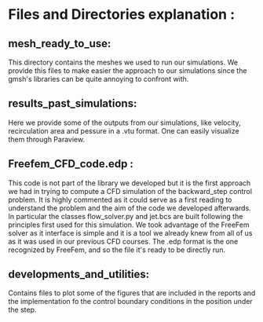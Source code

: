 # Files and Directories explanation :

## mesh_ready_to_use: 

This directory contains the meshes we used to run our simulations. We provide this files to make easier the approach to our simulations since the gmsh's libraries can be quite annoying to confront with.

## results_past_simulations:

Here we provide some of the outputs from our simulations, like velocity, recirculation area and pessure in a .vtu format. One can easily visualize them through Paraview.

## Freefem_CFD_code.edp :

This code is not part of the library we developed but it is the first approach we had in trying to compute a CFD simulation of the backward_step control problem. It is highly commented as it could serve as a first reading to understand the problem and the aim of the code we developed afterwards. In particular the classes flow_solver.py and jet.bcs are built following the principles first used for this simulation. We took advantage of the FreeFem solver as it interface is simple and it is a tool we already knew from all of us as it was used in our previous CFD courses. The .edp format is the one recognized by FreeFem, and so the file it's ready to be directly run.

## developments_and_utilities:

Contains files to plot some of the figures that are included in the reports and the implementation fo the control boundary conditions in the position under the step.
